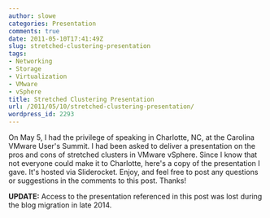 ```yaml
---
author: slowe
categories: Presentation
comments: true
date: 2011-05-10T17:41:49Z
slug: stretched-clustering-presentation
tags:
- Networking
- Storage
- Virtualization
- VMware
- vSphere
title: Stretched Clustering Presentation
url: /2011/05/10/stretched-clustering-presentation/
wordpress_id: 2293
---
```


On May 5, I had the privilege of speaking in Charlotte, NC, at the Carolina VMware User's Summit. I had been asked to deliver a presentation on the pros and cons of stretched clusters in VMware vSphere. Since I know that not everyone could make it to Charlotte, here's a copy of the presentation I gave. It's hosted via Sliderocket. Enjoy, and feel free to post any questions or suggestions in the comments to this post. Thanks!

**UPDATE:** Access to the presentation referenced in this post was lost during the blog migration in late 2014.
